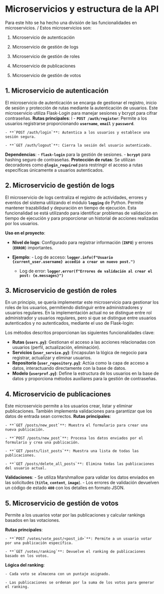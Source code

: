 # Microservicios y estructura de la API

Para este hito se ha hecho una división de las funcionalidades en microservicios.
/
Estos microservicios son:

1. Microservicio de autenticación

2. Microservicio de gestión de logs

3. Microservicio de gestión de roles

4. Microservicio de publicaciones

1. Microservicio de gestión de votos

## 1. **Microservicio de autenticación**
El microservicio de autenticación se encarga de gestionar el registro, inicio de sesión y protección de rutas mediante la autenticación de usuarios. Este microservicio utiliza Flask-Login para manejar sesiones y bcrypt para cifrar contraseñas.
**Rutas principales**:
l
    - **`POST /auth/register`**: Permite a los usuarios registrarse proporcionando **`username`**, **`email`** y **`password`**.
    
    - **`POST /auth/login`**: Autentica a los usuarios y establece una sesión segura.
    
    - **`GET /auth/logout`**: Cierra la sesión del usuario autenticado.
    
**Dependencias**:
    - **`flask-login`** para la gestión de sesiones.
    - **`bcrypt`** para hashing seguro de contraseñas.
**Protección de rutas**: Se utilizan decoradores como **`@login_required`** para restringir el acceso a rutas específicas únicamente a usuarios autenticados.

## **2. Microservicio de gestión de logs**
El microservicio de logs centraliza el registro de actividades, errores y eventos del sistema utilizando el módulo **`logging`** de Python. Permite mantener trazabilidad y depuración en tiempo de ejecución. Esta funcionalidad se está utilizando para identificar problemas de validación en tiempo de ejecución y para proporcionar un historial de acciones realizadas por los usuarios.

**Uso en el proyecto**:

- **Nivel de logs**: Configurado para registrar información (**`INFO`**) y errores (**`ERROR`**) importantes.
    
- **Ejemplo**:
       - Log de acceso: **`logger.info(f"Usuario {current_user.username} accedió a crear un nuevo post.")`**
    - Log de error: **`logger.error(f"Errores de validación al crear el post: {e.messages}")`**

## **3. Microservicio de gestión de roles**
En un principio, se quería implementar este microservicio para gestionar los roles de los usuarios, permitiendo distinguir entre administradores y usuarios regulares. En la implementación actual no se distingue entre rol administrador y usuarios regulares, pero si que se distingue entre usuarios autenticados y no autenticados, mediante el uso de Flask-login:

Los métodos descritos proporcionan las siguientes funcionalidades clave:

- **Rutas (`users.py`)**: Gestionan el acceso a las acciones relacionadas con usuarios (perfil, actualización, eliminación).
- **Servicios (`user_service.py`)**: Encapsulan la lógica de negocio para registrar, actualizar y eliminar usuarios.
- **Repositorio (`user_repository.py`)**: Actúa como la capa de acceso a datos, interactuando directamente con la base de datos.
- **Modelo (`userprof.py`)**: Define la estructura de los usuarios en la base de datos y proporciona métodos auxiliares para la gestión de contraseñas.

## **4. Microservicio de publicaciones**
Este microservicio permite a los usuarios crear, listar y eliminar publicaciones. También implementa validaciones para garantizar que los datos de entrada sean correctos.
**Rutas principales**:

    - **`GET /posts/new_post`**: Muestra el formulario para crear una nueva publicación.
    
    - **`POST /posts/new_post`**: Procesa los datos enviados por el formulario y crea una publicación.
    
    - **`GET /posts/list_posts`**: Muestra una lista de todas las publicaciones.
    
    - **`GET /posts/delete_all_posts`**: Elimina todas las publicaciones del usuario actual.

**Validaciones**:
    - Se utiliza Marshmallow para validar los datos enviados en las solicitudes (**`title`**, **`content`**, **`image`**).
    - Los errores de validación devuelven un código de estado **`400`** con los detalles en formato JSON.

## **5. Microservicio de gestión de votos**
Permite a los usuarios votar por las publicaciones y calcular rankings basados en las votaciones.

**Rutas principales**:

    - **`POST /votes/vote_post/<post_id>`**: Permite a un usuario votar por una publicación específica.
    
    - **`GET /votes/ranking`**: Devuelve el ranking de publicaciones basado en los votos.
    
**Lógica del ranking**:

    - Cada voto se almacena con un puntaje asignado.
    
    - Las publicaciones se ordenan por la suma de los votos para generar el ranking.
